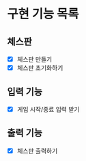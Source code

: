 # 구현 기능 목록

## 체스판

- [x] 체스판 만들기
- [x] 체스판 초기화하기

## 입력 기능

- [x] 게임 시작/종료 입력 받기

## 출력 기능
- [x] 체스판 출력하기
